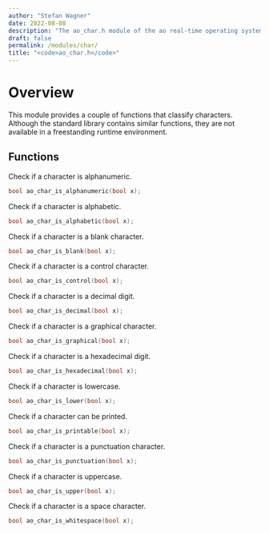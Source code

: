```yaml
---
author: "Stefan Wagner"
date: 2022-08-08
description: "The ao_char.h module of the ao real-time operating system."
draft: false
permalink: /modules/char/
title: "<code>ao_char.h</code>"
---
```


# Overview

This module provides a couple of functions that classify characters. Although the standard library contains similar functions, they are not available in a freestanding runtime environment.

## Functions

Check if a character is alphanumeric.

```c
bool ao_char_is_alphanumeric(bool x);
```

Check if a character is alphabetic.

```c
bool ao_char_is_alphabetic(bool x);
```

Check if a character is a blank character.

```c
bool ao_char_is_blank(bool x);
```

Check if a character is a control character.

```c
bool ao_char_is_control(bool x);
```

Check if a character is a decimal digit.

```c
bool ao_char_is_decimal(bool x);
```

Check if a character is a graphical character.

```c
bool ao_char_is_graphical(bool x);
```

Check if a character is a hexadecimal digit.

```c
bool ao_char_is_hexadecimal(bool x);
```

Check if a character is lowercase.

```c
bool ao_char_is_lower(bool x);
```

Check if a character can be printed.

```c
bool ao_char_is_printable(bool x);
```

Check if a character is a punctuation character.

```c
bool ao_char_is_punctuation(bool x);
```

Check if a character is uppercase.

```c
bool ao_char_is_upper(bool x);
```

Check if a character is a space character.

```c
bool ao_char_is_whitespace(bool x);
```
